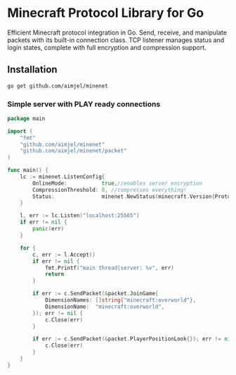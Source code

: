 # Minecraft Protocol Library for Go

Efficient Minecraft protocol integration in Go. 
Send, receive, and manipulate packets with its built-in connection class. 
TCP listener manages status and login states, complete with full encryption and compression support.

## Installation

```sh
go get github.com/aimjel/minenet
```

### Simple server with PLAY ready connections
```go
package main

import (
	"fmt"
	"github.com/aimjel/minenet"
	"github.com/aimjel/minenet/packet"
)

func main() {
	lc := minenet.ListenConfig{
		OnlineMode:           true,//enables server encryption
		CompressionThreshold: 0, //compresses everything!
		Status:               minenet.NewStatus(minecraft.Version{Protocol: 763}, 10, "someone had todo it"),
	}

	l, err := lc.Listen("localhost:25565")
	if err != nil {
		panic(err)
	}

	for {
		c, err := l.Accept()
		if err != nil {
			fmt.Printf("main thread|server: %v", err)
			return
		}

		if err := c.SendPacket(&packet.JoinGame{
			DimensionNames: []string{"minecraft:overworld"},
			DimensionName:  "minecraft:overworld",
		}); err != nil {
			c.Close(err)
		}

		if err := c.SendPacket(&packet.PlayerPositionLook{}); err != nil {
			c.Close(err)
		}
	}
}
```

